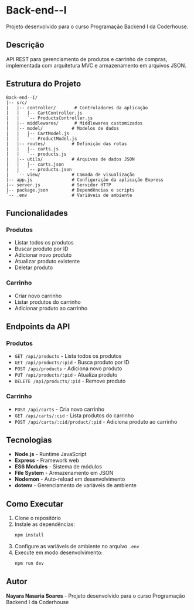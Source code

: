 # Back-end--I

Projeto desenvolvido para o curso Programação Backend I da Coderhouse.

## Descrição

API REST para gerenciamento de produtos e carrinho de compras, implementada com arquitetura MVC e armazenamento em arquivos JSON.

## Estrutura do Projeto

```
Back-end--I/
|-- src/
|   |-- controller/       # Controladores da aplicação
|   |   |-- CartController.js
|   |   `-- ProductsController.js
|   |-- middlewares/      # Middlewares customizados
|   |-- model/           # Modelos de dados
|   |   |-- CartModel.js
|   |   `-- ProductModel.js
|   |-- routes/          # Definição das rotas
|   |   |-- carts.js
|   |   `-- products.js
|   |-- utils/           # Arquivos de dados JSON
|   |   |-- carts.json
|   |   `-- products.json
|   `-- view/            # Camada de visualização
|-- app.js               # Configuração da aplicação Express
|-- server.js            # Servidor HTTP
|-- package.json         # Dependências e scripts
`-- .env                 # Variáveis de ambiente
```

## Funcionalidades

### Produtos
- Listar todos os produtos
- Buscar produto por ID
- Adicionar novo produto
- Atualizar produto existente
- Deletar produto

### Carrinho
- Criar novo carrinho
- Listar produtos do carrinho
- Adicionar produto ao carrinho

## Endpoints da API

### Produtos
- `GET /api/products` - Lista todos os produtos
- `GET /api/products/:pid` - Busca produto por ID
- `POST /api/products` - Adiciona novo produto
- `PUT /api/products/:pid` - Atualiza produto
- `DELETE /api/products/:pid` - Remove produto

### Carrinho
- `POST /api/carts` - Cria novo carrinho
- `GET /api/carts/:cid` - Lista produtos do carrinho
- `POST /api/carts/:cid/product/:pid` - Adiciona produto ao carrinho

## Tecnologias

- **Node.js** - Runtime JavaScript
- **Express** - Framework web
- **ES6 Modules** - Sistema de módulos
- **File System** - Armazenamento em JSON
- **Nodemon** - Auto-reload em desenvolvimento
- **dotenv** - Gerenciamento de variáveis de ambiente

## Como Executar

1. Clone o repositório
2. Instale as dependências:
   ```bash
   npm install
   ```
3. Configure as variáveis de ambiente no arquivo `.env`
4. Execute em modo desenvolvimento:
   ```bash
   npm run dev
   ```

## Autor

**Nayara Nasaria Soares** - Projeto desenvolvido para o curso Programação Backend I da Coderhouse